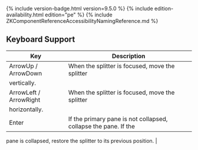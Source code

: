  {% include
version-badge.html version=9.5.0 %} <!--REQUIRED ZK EDITION: PE -->
{% include edition-availability.html edition="pe" %} {% include
ZKComponentReferenceAccessibilityNamingReference.md %}

## Keyboard Support

| Key | Description |
|---|---|
| ArrowUp / ArrowDown | When the splitter is focused, move the splitter
vertically. |
| ArrowLeft / ArrowRight | When the splitter is focused, move the splitter
horizontally. |
| Enter | If the primary pane is not collapsed, collapse the pane. If the
pane is collapsed, restore the splitter to its previous
position. |
